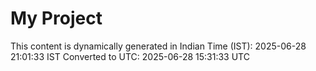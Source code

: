 # My Project

This content is dynamically generated in Indian Time (IST): 2025-06-28 21:01:33 IST
Converted to UTC: 2025-06-28 15:31:33 UTC

